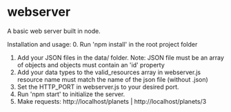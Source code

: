 # webserver
A basic web server built in node.

Installation and usage:
0. Run 'npm install' in the root project folder
1. Add your JSON files in the data/ folder.
   Note: JSON file must be an array of objects and
   objects must contain an 'id' property
2. Add your data types to the valid_resources array in webserver.js
   resource name must match the name of the json file (without .json)
3. Set the HTTP_PORT in webserver.js to your desired port.
4. Run 'npm start' to initialize the server.
5. Make requests: http://localhost/planets | http://localhost/planets/3
